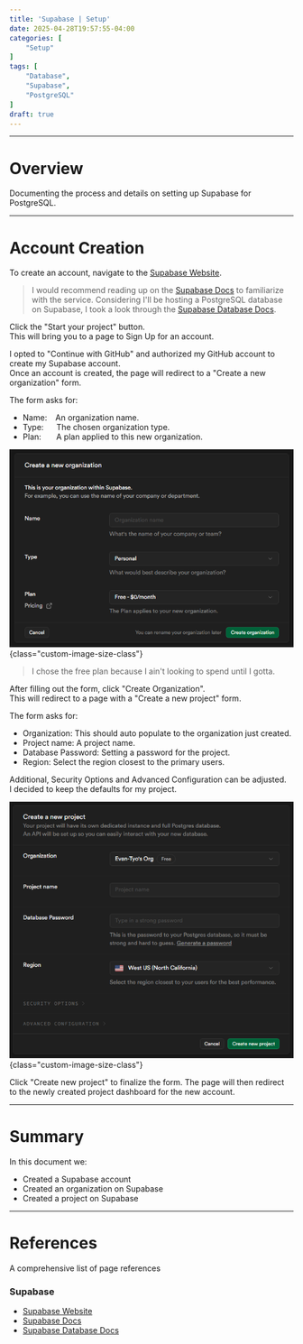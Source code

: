```yaml
---
title: 'Supabase | Setup'
date: 2025-04-28T19:57:55-04:00
categories: [
    "Setup"
]
tags: [
    "Database",
    "Supabase",
    "PostgreSQL"
]
draft: true
---
```


---

# Overview
Documenting the process and details on setting up Supabase for PostgreSQL.

---

# Account Creation
To create an account, navigate to the [Supabase Website](https://supabase.com/).

> I would recommend reading up on the [Supabase Docs](https://supabase.com/docs) to familiarize with the service. Considering I'll be hosting a PostgreSQL database on Supabase, I took a look through the [Supabase Database Docs](https://supabase.com/docs/guides/database/overview).

Click the "Start your project" button.\
This will bring you to a page to Sign Up for an account.

I opted to "Continue with GitHub" and authorized my GitHub account to create my Supabase account.\
Once an account is created, the page will redirect to a "Create a new organization" form.

The form asks for:
- Name: &ensp;&nbsp;An organization name.
- Type: &ensp;&nbsp;&nbsp;&nbsp;The chosen organization type.
- Plan: &ensp;&nbsp;&nbsp;&nbsp;&nbsp;A plan applied to this new organization.

![Supabase New Org Form](img/supabase_new_org_form.png)
{class="custom-image-size-class"}

> I chose the free plan because I ain't looking to spend until I gotta.

After filling out the form, click "Create Organization".\
This will redirect to a page with a "Create a new project" form.

The form asks for:
- Organization: This should auto populate to the organization just created.
- Project name: A project name.
- Database Password: Setting a password for the project.
- Region: Select the region closest to the primary users.

Additional, Security Options and Advanced Configuration can be adjusted.\
I decided to keep the defaults for my project.

![Supabase New Project Form](img/supabase_new_project_form.png)
{class="custom-image-size-class"}

Click "Create new project" to finalize the form. The page will then redirect to the newly created project dashboard for the new account.

---

# Summary
In this document we:
- Created a Supabase account
- Created an organization on Supabase
- Created a project on Supabase

---

# References
A comprehensive list of page references

### Supabase
- [Supabase Website](https://supabase.com/)
- [Supabase Docs](https://supabase.com/docs)
- [Supabase Database Docs](https://supabase.com/docs/guides/database/overview)

